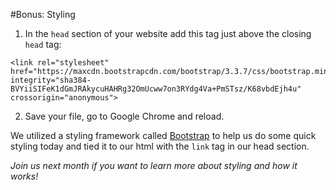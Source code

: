 #Bonus: Styling

1. In the `head` section of your website add this tag just above the closing `head` tag:
```
<link rel="stylesheet" href="https://maxcdn.bootstrapcdn.com/bootstrap/3.3.7/css/bootstrap.min.css" integrity="sha384-BVYiiSIFeK1dGmJRAkycuHAHRg32OmUcww7on3RYdg4Va+PmSTsz/K68vbdEjh4u" crossorigin="anonymous">
```

2. Save your file, go to Google Chrome and reload.

    
    
We utilized a styling framework called [Bootstrap](http://getbootstrap.com/) to help us do some quick styling today and tied it to our html with the `link` tag in our head section.  

_Join us next month if you want to learn more about styling and how it works!_